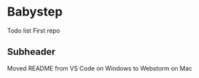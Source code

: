 # Babystep  

Todo list 
First repo


## Subheader

Moved README from VS Code on Windows to Webstorm on Mac
